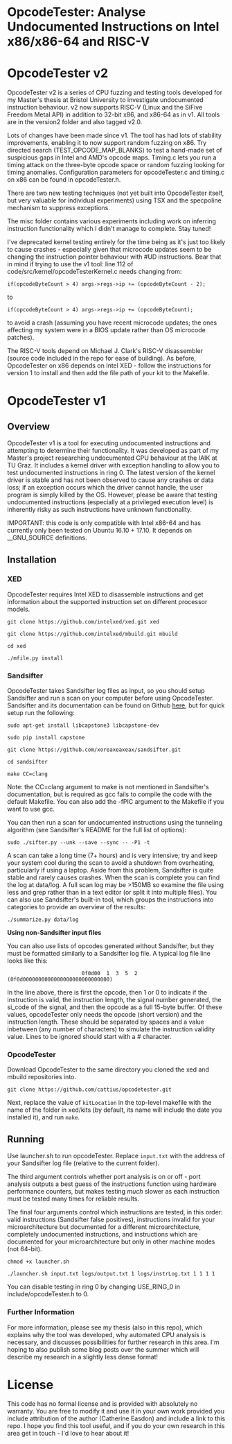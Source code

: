 OpcodeTester: Analyse Undocumented Instructions on Intel x86/x86-64 and RISC-V
==============================================================================

# OpcodeTester v2

OpcodeTester v2 is a series of CPU fuzzing and testing tools developed for my Master's thesis at Bristol University to investigate undocumented instruction behaviour. v2 now supports RISC-V (Linux and the SiFive Freedom Metal API) in addition to 32-bit x86, and x86-64 as in v1. All tools are in the version2 folder and also tagged v2.0.

Lots of changes have been made since v1. The tool has had lots of stability improvements, enabling it to now support random fuzzing on x86. Try directed search (TEST_OPCODE_MAP_BLANKS) to test a hand-made set of suspicious gaps in Intel and AMD's opcode maps. Timing.c lets you run a timing attack on the three-byte opcode space or random fuzzing looking for timing anomalies. Configuration parameters for opcodeTester.c and timing.c on x86 can be found in opcodeTester.h.

There are two new testing techniques (not yet built into OpcodeTester itself, but very valuable for individual experiments) using TSX and the specpoline mechanism to suppress exceptions.

The misc folder contains various experiments including work on inferring instruction functionality which I didn't manage to complete. Stay tuned!

I've deprecated kernel testing entirely for the time being as it's just too likely to cause crashes - especially given that microcode updates seem to be changing the instruction pointer behaviour with #UD instructions. Bear that in mind if trying to use the v1 tool: line 112 of code/src/kernel/opcodeTesterKernel.c needs changing from:

```if(opcodeByteCount > 4) args->regs->ip += (opcodeByteCount - 2);```

to

```if(opcodeByteCount > 4) args->regs->ip += (opcodeByteCount);```

to avoid a crash (assuming you have recent microcode updates; the ones affecting my system were in a BIOS update rather than OS microcode patches).

The RISC-V tools depend on Michael J. Clark's RISC-V disassembler (source code included in the repo for ease of building).
As before, OpcodeTester on x86 depends on Intel XED - follow the instructions for version 1 to install and then add the file path of your kit to the Makefile.


# OpcodeTester v1

## Overview

OpcodeTester v1 is a tool for executing undocumented instructions and attempting to determine their functionality. It was developed as part of my Master's project researching undocumented CPU behaviour at the IAIK at TU Graz. It includes a kernel driver with exception handling to allow you to test undocumented instructions in ring 0. The latest version of the kernel driver is stable and has not been observed to cause any crashes or data loss; if an exception occurs which the driver cannot handle, the user program is simply killed by the OS. However, please be aware that testing undocumented instructions (especially at a privileged execution level) is inherently risky as such instructions have unknown functionality.  

IMPORTANT: this code is only compatible with Intel x86-64 and has currently only been tested on Ubuntu 16.10 + 17.10. It depends on __GNU_SOURCE definitions. 

## Installation

### XED
OpcodeTester requires Intel XED to disassemble instructions and get information about the supported instruction set on different processor models. 

```git clone https://github.com/intelxed/xed.git xed```

```git clone https://github.com/intelxed/mbuild.git mbuild```

```cd xed```

```./mfile.py install```


### Sandsifter
OpcodeTester takes Sandsifter log files as input, so you should setup Sandsifter and run a scan on your computer before using OpcodeTester. Sandsifter and its documentation can be found on Github [here](https://github.com/xoreaxeaxeax/sandsifter), but for quick setup run the following: 

```sudo apt-get install libcapstone3 libcapstone-dev```

```sudo pip install capstone```

```git clone https://github.com/xoreaxeaxeax/sandsifter.git```

```cd sandsifter```

```make CC=clang```


Note: the CC=clang argument to make is not mentioned in Sandsifter's documentation, but is required as gcc fails to compile the code with the default Makefile. You can also add the -fPIC argument to the Makefile if you want to use gcc.

You can then run a scan for undocumented instructions using the tunneling algorithm (see Sandsifter's README for the full list of options): 

```sudo ./sifter.py --unk --save --sync -- -P1 -t```

A scan can take a long time (7+ hours) and is very intensive; try and keep your system cool during the scan to avoid a shutdown from overheating, particularly if using a laptop. Aside from this problem, Sandsifter is quite stable and rarely causes crashes. When the scan is complete you can find the log at data/log. A full scan log may be >150MB so examine the file using less and grep rather than in a text editor (or split it into multiple files). You can also use Sandsifter's built-in tool, which groups the instructions into categories to provide an overview of the results:

```./summarize.py data/log```

**Using non-Sandsifter input files**

You can also use lists of opcodes generated without Sandsifter, but they must be formatted similarly to a Sandsifter log file. A typical log file line looks like this:

```                        0f0d00  1  3  5  2 (0f0d0000000000000000000000000000)```

In the line above, there is first the opcode, then 1 or 0 to indicate if the instruction is valid, the instruction length, the signal number generated, the si_code of the signal, and then the opcode as a full 15-byte buffer. Of these values, opcodeTester only needs the opcode (short version) and the instruction length. These should be separated by spaces and a value inbetween (any number of characters) to simulate the instruction validity value. Lines to be ignored should start with a # character.

### OpcodeTester

Download OpcodeTester to the same directory you cloned the xed and mbuild repositories into.

```git clone https://github.com/cattius/opcodetester.git```

Next, replace the value of ```kitLocation``` in the top-level makefile with the name of the folder in xed/kits (by default, its name will include the date you installed it), and run ```make```.

## Running

Use launcher.sh to run opcodeTester. Replace ```input.txt``` with the address of your Sandsifter log file (relative to the current folder). 

The third argument controls whether port analysis is on or off - port analysis outputs a best guess of the instructions function using hardware performance counters, but makes testing *much* slower as each instruction must be tested many times for reliable results.

The final four arguments control which instructions are tested, in this order: valid instructions (Sandsifter false positives), instructions invalid for your microarchitecture but documented for a different microarchitecture, completely undocumented instructions, and instructions which are documented for your microarchitecture but only in other machine modes (not 64-bit).

```chmod +x launcher.sh```

```./launcher.sh input.txt logs/output.txt 1 logs/instrLog.txt 1 1 1 1```

You can disable testing in ring 0 by changing USE_RING_0 in include/opcodeTester.h to 0.

### Further Information

For more information, please see my thesis (also in this repo), which explains why the tool was developed, why automated CPU analysis is necessary, and discusses possibilities for further research in this area. I'm hoping to also publish some blog posts over the summer which will describe my research in a slightly less dense format!

# License

This code has no formal license and is provided with absolutely no warranty. You are free to modify it and use it in your own work provided you include attribution of the author (Catherine Easdon) and include a link to this repo. I hope you find this tool useful, and if you do your own research in this area get in touch - I'd love to hear about it!
